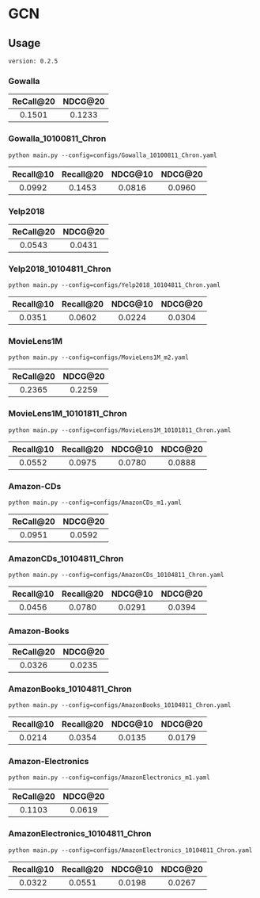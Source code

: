 

# GCN



## Usage

`version: 0.2.5`

### Gowalla

| ReCall@20 | NDCG@20 |
| :-------: | :-----: |
|  0.1501   | 0.1233  |

### Gowalla_10100811_Chron

    python main.py --config=configs/Gowalla_10100811_Chron.yaml

| Recall@10 | Recall@20 | NDCG@10 | NDCG@20 |
| :-------: | :-------: | :-----: | :-----: |
|  0.0992   |  0.1453   | 0.0816  | 0.0960  |

### Yelp2018

| ReCall@20 | NDCG@20 |
| :-------: | :-----: |
|  0.0543   | 0.0431  |

### Yelp2018_10104811_Chron

    python main.py --config=configs/Yelp2018_10104811_Chron.yaml

| Recall@10 | Recall@20 | NDCG@10 | NDCG@20 |
| :-------: | :-------: | :-----: | :-----: |
|  0.0351   |  0.0602   | 0.0224  | 0.0304  |

### MovieLens1M

    python main.py --config=configs/MovieLens1M_m2.yaml

| ReCall@20 | NDCG@20 |
| :-------: | :-----: |
|  0.2365   | 0.2259  |

### MovieLens1M_10101811_Chron

    python main.py --config=configs/MovieLens1M_10101811_Chron.yaml

| Recall@10 | Recall@20 | NDCG@10 | NDCG@20 |
| :-------: | :-------: | :-----: | :-----: |
|  0.0552   |  0.0975   | 0.0780  | 0.0888  |

### Amazon-CDs

    python main.py --config=configs/AmazonCDs_m1.yaml

| ReCall@20 | NDCG@20 |
| :-------: | :-----: |
|  0.0951   | 0.0592  |

### AmazonCDs_10104811_Chron

    python main.py --config=configs/AmazonCDs_10104811_Chron.yaml

| Recall@10 | Recall@20 | NDCG@10 | NDCG@20 |
| :-------: | :-------: | :-----: | :-----: |
|  0.0456   |  0.0780   | 0.0291  | 0.0394  |

### Amazon-Books

| ReCall@20 | NDCG@20 |
| :-------: | :-----: |
|  0.0326   | 0.0235  |

### AmazonBooks_10104811_Chron

    python main.py --config=configs/AmazonBooks_10104811_Chron.yaml

| Recall@10 | Recall@20 | NDCG@10 | NDCG@20 |
| :-------: | :-------: | :-----: | :-----: |
|  0.0214   |  0.0354   | 0.0135  | 0.0179  |

### Amazon-Electronics

    python main.py --config=configs/AmazonElectronics_m1.yaml

| ReCall@20 | NDCG@20 |
| :-------: | :-----: |
|  0.1103   | 0.0619  |

### AmazonElectronics_10104811_Chron

    python main.py --config=configs/AmazonElectronics_10104811_Chron.yaml

| Recall@10 | Recall@20 | NDCG@10 | NDCG@20 |
| :-------: | :-------: | :-----: | :-----: |
|  0.0322   |  0.0551   | 0.0198  | 0.0267  |